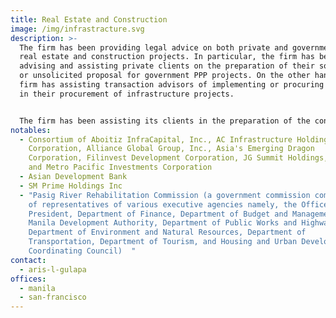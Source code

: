 ```yaml
---
title: Real Estate and Construction
image: /img/infrastracture.svg
description: >-
  The firm has been providing legal advice on both private and government side
  real estate and construction projects. In particular, the firm has been
  advising and assisting private clients on the preparation of their solicited
  or unsolicited proposal for government PPP projects. On the other hand, the
  firm has assisting transaction advisors of implementing or procuring agencies
  in their procurement of infrastructure projects.


  The firm has been assisting its clients in the preparation of the contract forms using the FIDIC contract template.
notables:
  - Consortium of Aboitiz InfraCapital, Inc., AC Infrastructure Holdings
    Corporation, Alliance Global Group, Inc., Asia's Emerging Dragon
    Corporation, Filinvest Development Corporation, JG Summit Holdings, Inc.,
    and Metro Pacific Investments Corporation
  - Asian Development Bank
  - SM Prime Holdings Inc
  - "Pasig River Rehabilitation Commission (a government commission comprising
    of representatives of various executive agencies namely, the Office of the
    President, Department of Finance, Department of Budget and Management, Metro
    Manila Development Authority, Department of Public Works and Highways,
    Department of Environment and Natural Resources, Department of
    Transportation, Department of Tourism, and Housing and Urban Development
    Coordinating Council)  "
contact:
  - aris-l-gulapa
offices:
  - manila
  - san-francisco
---
```

